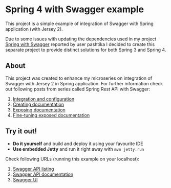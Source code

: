 Spring 4 with Swagger example
=================
This project is a simple example of integration of Swagger with Spring application (with Jersey 2).

Due to some issues with updating the dependencies used in my project [Spring with Swagger](https://github.com/JakubStas/SpringWithSwagger) reported by user pashtika I decided to create this separate project to provide distinct solutions for both Spring 3 and Spring 4.

About
-----
This project was created to enhance my microseries on integration of Swagger with Jersey 2 in Spring application. For further information check out following posts from series called Spring Rest API with Swagger:
 
1. [Integration and configuration](http://jakubstas.com/spring-jersey-swagger-configuration)
2. [Creating documentation](http://jakubstas.com/spring-jersey-swagger-create-documentation)
3. [Exposing documentation](http://jakubstas.com/spring-jersey-swagger-exposing-documentation)
4. [Fine-tuning exposed documentation](http://jakubstas.com/spring-jersey-swagger-fine-tuning-exposed-documentation)

Try it out!
-----------
* **Do it yourself** and build and deploy it using your favourite IDE
* **Use embedded Jetty** and run it right away with `mvn jetty:run`

Check following URLs (running this example on your localhost):

1. [Swagger API listing](http://localhost:8084/ApiIgreja/rest/api-docs/)
2. [Swagger API documentation](http://localhost:8084/ApiIgreja/rest/api-docs/products)
3. [Swagger UI](http://localhost:8084/ApiIgreja/apidocs/)
